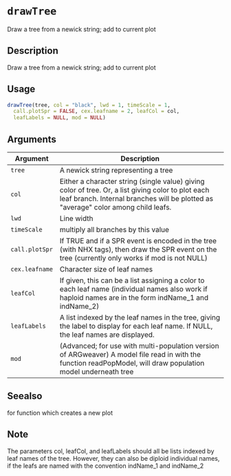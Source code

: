 # `drawTree`

Draw a tree from a newick string; add to current plot


## Description

Draw a tree from a newick string; add to current plot


## Usage

```r
drawTree(tree, col = "black", lwd = 1, timeScale = 1,
  call.plotSpr = FALSE, cex.leafname = 2, leafCol = col,
  leafLabels = NULL, mod = NULL)
```


## Arguments

Argument      |Description
------------- |----------------
`tree`     |     A newick string representing a tree
`col`     |     Either a character string (single value) giving color of tree. Or, a list giving color to plot each leaf branch. Internal branches will be plotted as "average" color among child leafs.
`lwd`     |     Line width
`timeScale`     |     multiply all branches by this value
`call.plotSpr`     |     If TRUE and if a SPR event is encoded in the tree (with NHX tags), then draw the SPR event on the tree (currently only works if mod is not NULL)
`cex.leafname`     |     Character size of leaf names
`leafCol`     |     If given, this can be a list assigning a color to each leaf name (individual names also work if haploid names are in the form indName_1 and indName_2)
`leafLabels`     |     A list indexed by the leaf names in the tree, giving the label to display for each leaf name. If NULL, the leaf names are displayed.
`mod`     |     (Advanced; for use with multi-population version of ARGweaver) A model file read in with the function readPopModel, will draw population model underneath tree


## Seealso

[](plotTrees.md) for function which creates a new plot


## Note

The parameters col, leafCol, and leafLabels should all be lists indexed by leaf
 names of the tree. However, they can also be diploid individual names, if the leafs
 are named with the convention indName_1 and indName_2
